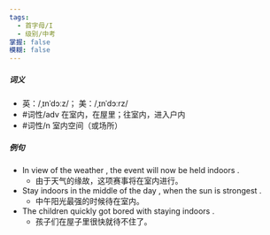 ```yaml
---
tags:
  - 首字母/I
  - 级别/中考
掌握: false
模糊: false
---
```

##### 词义
- 英：/ˌɪnˈdɔːz/； 美：/ˌɪnˈdɔːrz/
- #词性/adv  在室内，在屋里；往室内，进入户内
- #词性/n  室内空间（或场所）
##### 例句
- In view of the weather , the event will now be held indoors .
	- 由于天气的缘故，这项赛事将在室内进行。
- Stay indoors in the middle of the day , when the sun is strongest .
	- 中午阳光最强的时候待在室内。
- The children quickly got bored with staying indoors .
	- 孩子们在屋子里很快就待不住了。
